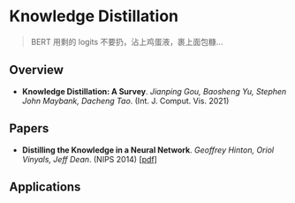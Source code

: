 # Knowledge Distillation
> BERT 用剩的 logits 不要扔，沾上鸡蛋液，裹上面包糠...

## Overview
* **Knowledge Distillation: A Survey**.  *Jianping Gou, Baosheng Yu, Stephen John Maybank, Dacheng Tao*.  (Int. J. Comput. Vis. 2021)
## Papers
* **Distilling the Knowledge in a Neural Network**.  *Geoffrey Hinton, Oriol Vinyals, Jeff Dean*.  (NIPS 2014)  [[pdf]](https://arxiv.org/pdf/1503.02531v1.pdf)

## Applications

